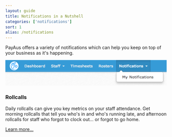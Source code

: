 ```yaml
---
layout: guide
title: Notifications in a Nutshell
categories: ['notifications']
sort: 1
alias: /notifications
---
```


PayAus offers a variety of notifications which can help you keep on top of your business as it's happening.

![Notifications can be accessed from the main site navigation](/img/notifications/notif_navbar.png)

### Rollcalls

Daily rollcalls can give you key metrics on your staff attendance. Get morning rollcalls that tell you who's in and who's running late, and afternoon rollcalls for staff who forgot to clock out... or forgot to go home.

[Learn more...](../rollcall/)